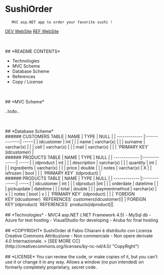 # SushiOrder
```
   MVC asp.NET app to order your favorite sushi !
```
[DEV WebSite](https://www.chiarani.it "Fabio Chiarani")
[REF WebSite](https://www.ristorantefuhao.it "Ristorante Fu Hao") 

<br />
<br />
## *README CONTENTS*

- Technologies
- MVC Scheme
- Database Scheme
- References
- Copy / License

<br />
<br />
## *MVC Scheme*

..todo..

<br />
<br />
## *Database Scheme*
<br />
###### CUSTOMERS TABLE
| NAME        | TYPE           | NULL  |
| ------------- |:-------------:| -----:|
| idcustomer      | int |  |
| name      | varchar(x)      |    |
| surname | varchar(x)      |     |
| cell | varchar(x)      |     |
| mail | varchar(x)      |     |
| `PRIMARY KEY`  (idcustomer)           |

<br />
###### PRODUCTS TABLE
| NAME        | TYPE           | NULL  |
| ------------- |:-------------:| -----:|
| idproduct      | int |  |
| description      | varchar(x)      |    |
| quantity | int      |     |
| ingredients | varchar(x)      |     |
| price | double     |     |
| notes | varchar(x)      |   X  |
| isfrozen | bool      |     |
| `PRIMARY KEY`  (idproduct)           |

<br />
###### PRODUCTS TABLE
| NAME        | TYPE           | NULL  |
| ------------- |:-------------:| -----:|
| idcustomer      | int |  |
| idproduct      |int      |    |
| orderdate | datetime      |     |
| pickupdate | datetime      |     |
| total | double     |     |
| paymentmethod | varchar(x)      |   x  |
| notes | bool      |    x |
| `PRIMARY KEY`  (idproduct)      |     |
| `FOREIGN KEY`(idcustomer) `REFERENCES` customers(idcustomer)||
|`FOREIGN KEY`(idproduct) `REFERENCES` products(idproduct)||

<br />
<br />
## *Technologies*
- MVC4 asp.NET (.NET Framework 4.5)
- MySql db
- Azure for test hosting
- VisualStudio for developing
- Aruba for final hosting
 
<br />
<br />
## *COPYRIGHT*
SushiOrder di Fabio Chiarani è distribuito con Licenza Creative Commons Attribuzione - Non commerciale - Non opere derivate 4.0 Internazionale.
 > [SEE MORE CC](http://creativecommons.org/licenses/by-nc-nd/4.0/ "CopyRight") 

<br />
<br />
## *LICENSE*
You can review the code, or make copies of it, but you can't use it or change it in any way. Allows a window (no pun intended) on formerly completely proprietary, secret code.

